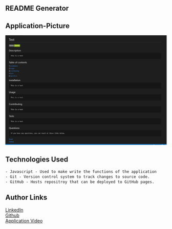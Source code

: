## README Generator

## Application-Picture
![image](./assets/samplephoto.png)

## Technologies Used
    - Javascript - Used to make write the functions of the application
    - Git - Version control system to track changes to source code.
    - GitHub - Hosts repositroy that can be deployed to GitHub pages.




























## Author Links
[LinkedIn](https://www.linkedin.com/in/liamsctewart/)<br>
[Github](https://github.com/LiamStewart8)<br>
[Application Video](https://www.dropbox.com/s/a7xmxowiuc2ixto/Demonstration.mp4?dl=0)
